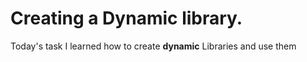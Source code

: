 Creating a Dynamic library.
===========================
Today's task I learned how to create **dynamic** Libraries and use them
 